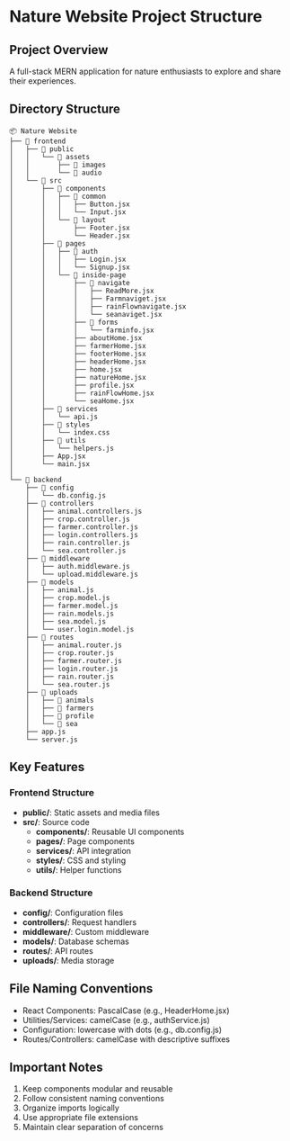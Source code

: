 # Nature Website Project Structure

## Project Overview
A full-stack MERN application for nature enthusiasts to explore and share their experiences.

## Directory Structure

```plaintext
📦 Nature Website
├── 📂 frontend
│   ├── 📂 public
│   │   └── 📂 assets
│   │       ├── 📂 images
│   │       └── 📂 audio
│   └── 📂 src
│       ├── 📂 components
│       │   ├── 📂 common
│       │   │   ├── Button.jsx
│       │   │   └── Input.jsx
│       │   └── 📂 layout
│       │       ├── Footer.jsx
│       │       └── Header.jsx
│       ├── 📂 pages
│       │   ├── 📂 auth
│       │   │   ├── Login.jsx
│       │   │   └── Signup.jsx
│       │   └── 📂 inside-page
│       │       ├── 📂 navigate
│       │       │   ├── ReadMore.jsx
│       │       │   ├── Farmnaviget.jsx
│       │       │   ├── rainFlownavigate.jsx
│       │       │   └── seanaviget.jsx
│       │       ├── 📂 forms
│       │       │   └── farminfo.jsx
│       │       ├── aboutHome.jsx
│       │       ├── farmerHome.jsx
│       │       ├── footerHome.jsx
│       │       ├── headerHome.jsx
│       │       ├── home.jsx
│       │       ├── natureHome.jsx
│       │       ├── profile.jsx
│       │       ├── rainFlowHome.jsx
│       │       └── seaHome.jsx
│       ├── 📂 services
│       │   └── api.js
│       ├── 📂 styles
│       │   └── index.css
│       ├── 📂 utils
│       │   └── helpers.js
│       ├── App.jsx
│       └── main.jsx
│
└── 📂 backend
    ├── 📂 config
    │   └── db.config.js
    ├── 📂 controllers
    │   ├── animal.controllers.js
    │   ├── crop.controller.js
    │   ├── farmer.controller.js
    │   ├── login.controllers.js
    │   ├── rain.controller.js
    │   └── sea.controller.js
    ├── 📂 middleware
    │   ├── auth.middleware.js
    │   └── upload.middleware.js
    ├── 📂 models
    │   ├── animal.js
    │   ├── crop.model.js
    │   ├── farmer.model.js
    │   ├── rain.models.js
    │   ├── sea.model.js
    │   └── user.login.model.js
    ├── 📂 routes
    │   ├── animal.router.js
    │   ├── crop.router.js
    │   ├── farmer.router.js
    │   ├── login.router.js
    │   ├── rain.router.js
    │   └── sea.router.js
    ├── 📂 uploads
    │   ├── 📂 animals
    │   ├── 📂 farmers
    │   ├── 📂 profile
    │   └── 📂 sea
    ├── app.js
    └── server.js
```

## Key Features

### Frontend Structure
- **public/**: Static assets and media files
- **src/**: Source code
  - **components/**: Reusable UI components
  - **pages/**: Page components
  - **services/**: API integration
  - **styles/**: CSS and styling
  - **utils/**: Helper functions

### Backend Structure
- **config/**: Configuration files
- **controllers/**: Request handlers
- **middleware/**: Custom middleware
- **models/**: Database schemas
- **routes/**: API routes
- **uploads/**: Media storage

## File Naming Conventions
- React Components: PascalCase (e.g., HeaderHome.jsx)
- Utilities/Services: camelCase (e.g., authService.js)
- Configuration: lowercase with dots (e.g., db.config.js)
- Routes/Controllers: camelCase with descriptive suffixes

## Important Notes
1. Keep components modular and reusable
2. Follow consistent naming conventions
3. Organize imports logically
4. Use appropriate file extensions
5. Maintain clear separation of concerns
